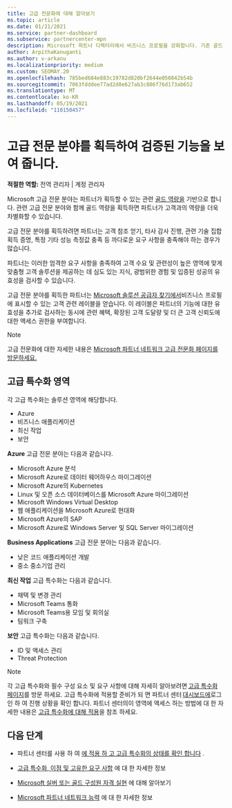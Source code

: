 ```yaml
---
title: 고급 전문화에 대해 알아보기
ms.topic: article
ms.date: 01/21/2021
ms.service: partner-dashboard
ms.subservice: partnercenter-mpn
description: Microsoft 파트너 디렉터리에서 비즈니스 프로필을 강화합니다. 기존 골드 및 실버 역량과 함께 얻을 수 있는 고급 전문 분야에 대해 알아봅니다.
author: ArpithaKanuganti
ms.author: v-arkanu
ms.localizationpriority: medium
ms.custom: SEOMAY.20
ms.openlocfilehash: 785bed684e883c19782d820bf2644e050842b54b
ms.sourcegitcommit: 7063fdddee77ad2d8e627ab3c806f76d173ab652
ms.translationtype: MT
ms.contentlocale: ko-KR
ms.lasthandoff: 05/19/2021
ms.locfileid: "110150457"
---
```

# <a name="earn-an-advanced-specialization-to-showcase-your-validated-capabilities"></a>고급 전문 분야를 획득하여 검증된 기능을 보여 줍니다.

**적절한 역할:** 전역 관리자 | 계정 관리자

Microsoft 고급 전문 분야는 파트너가 획득할 수 있는 관련 [골드 역량을](learn-about-competencies.md) 기반으로 합니다. 관련 고급 전문 분야와 함께 골드 역량을 획득하면 파트너가 고객과의 역량을 더욱 차별화할 수 있습니다.

고급 전문 분야를 획득하려면 파트너는 고객 참조 얻기, 타사 감사 진행, 관련 기술 집합 획득 증명, 특정 기타 성능 측정값 충족 등 까다로운 요구 사항을 충족해야 하는 경우가 많습니다.

파트너는 이러한 엄격한 요구 사항을 충족하여 고객 수요 및 관련성이 높은 영역에 맞게 맞춤형 고객 솔루션을 제공하는 데 심도 있는 지식, 광범위한 경험 및 입증된 성공의 유효성을 검사할 수 있습니다.

고급 전문 분야를 획득한 파트너는 [Microsoft 솔루션 공급자 찾기에서](https://www.microsoft.com/solution-providers/home)비즈니스 프로필에 표시할 수 있는 고객 관련 레이블을 얻습니다. 이 레이블은 파트너의 기능에 대한 유효성을 추가로 검사하는 동시에 관련 혜택, 확장된 고객 도달량 및 더 큰 고객 신뢰도에 대한 액세스 권한을 부여합니다.

> [!NOTE]
> 고급 전문화에 대한 자세한 내용은 [Microsoft 파트너 네트워크 고급 전문화 페이지를 방문하세요.](https://partner.microsoft.com/membership/advanced-specialization)

## <a name="advanced-specialization-areas"></a>고급 특수화 영역

각 고급 특수화는 솔루션 영역에 해당합니다.

- Azure
- 비즈니스 애플리케이션
- 최신 작업
- 보안

**Azure** 고급 전문 분야는 다음과 같습니다.

- Microsoft Azure 분석
- Microsoft Azure로 데이터 웨어하우스 마이그레이션
- Microsoft Azure의 Kubernetes
- Linux 및 오픈 소스 데이터베이스를 Microsoft Azure 마이그레이션
- Microsoft Windows Virtual Desktop
- 웹 애플리케이션을 Microsoft Azure로 현대화
- Microsoft Azure의 SAP
- Microsoft Azure로 Windows Server 및 SQL Server 마이그레이션

**Business Applications** 고급 전문 분야는 다음과 같습니다.

- 낮은 코드 애플리케이션 개발
- 중소 중소기업 관리

**최신 작업** 고급 특수화는 다음과 같습니다.

- 채택 및 변경 관리
- Microsoft Teams 통화
- Microsoft Teams용 모임 및 회의실
- 팀워크 구축

**보안** 고급 특수화는 다음과 같습니다.

- ID 및 액세스 관리
- Threat Protection

> [!NOTE]
> 각 고급 특수화와 필수 구성 요소 및 요구 사항에 대해 자세히 알아보려면 [고급 특수화 페이지](https://partner.microsoft.com/membership/advanced-specialization)를 방문 하세요. 고급 특수화에 적용할 준비가 되 면 파트너 센터 [대시보드에](https://partner.microsoft.com/dashboard)로그인 하 여 진행 상황을 확인 합니다. 파트너 센터의이 영역에 액세스 하는 방법에 대 한 자세한 내용은 [고급 특수화에 대해 적용](advanced-specializations-apply.md)을 참조 하세요.

## <a name="next-steps"></a>다음 단계

- 파트너 센터를 사용 하 여 [에 적용 하 고 고급 특수화의 상태를 확인 합니다](advanced-specializations-apply.md) .

- [고급 특수화, 이점 및 고유한 요구 사항](https://partner.microsoft.com/membership/advanced-specialization) 에 대 한 자세한 정보

- [Microsoft 실버 또는 골드 구성원 자격 실현](learn-about-competencies.md) 에 대해 알아보기

- [Microsoft 파트너 네트워크 능력](https://partner.microsoft.com/membership/competencies) 에 대 한 자세한 정보